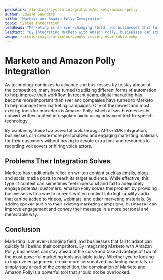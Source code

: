 ```yaml
---
permalink: /landings/system-integrations/marketo/amazon-polly
author: Edward Saunders
title: "Marketo and Amazon Polly Integration"
topic: System Integration
leadhead: "Marketing is an ever-changing field, and businesses that fail to adapt can quickly fall behind their competitors"
leadtext: "By integrating Marketo with Amazon Polly, businesses can stay ahead of the curve and take advantage of two of the most powerful marketing tools available today. Whether you're looking to improve engagement, create more personalized marketing materials, or simply stay ahead of the competition, the combination of Marketo and Amazon Polly is a powerful tool that should not be overlooked."
image: /assets/images/articles/people-sitting-near-table.webp
---
```

<div class="arttext">    <h1>Marketo and Amazon Polly Integration</h1>
    <p>As technology continues to advance and businesses try to stay ahead of the competition, many have turned to utilizing different forms of automation to help improve their workflow. In recent years, digital marketing has become more important than ever and companies have turned to Marketo to help manage their marketing campaigns. One of the newest and most exciting tools for marketers is Amazon Polly, which allows businesses to convert written content into spoken audio using advanced text-to-speech technology.</p>
    <p>By combining these two powerful tools through API or SDK integration, businesses can create more personalized and engaging marketing materials for their customers without having to devote extra time and resources to recording voiceovers or hiring voice actors.</p>
    <h2>Problems Their Integration Solves</h2>
    <p>Marketo has traditionally relied on written content such as emails, blogs, and social media posts to reach its target audience. While effective, this type of content can sometimes feel impersonal and fail to adequately engage potential customers. Amazon Polly solves this problem by providing businesses with a way to convert written content into high-quality audio that can be added to videos, webinars, and other marketing materials. By adding spoken audio to their existing marketing campaigns, businesses can improve engagement and convey their message in a more personal and memorable way.</p>
    <h2>Conclusion</h2>
    <p>Marketing is an ever-changing field, and businesses that fail to adapt can quickly fall behind their competitors. By integrating Marketo with Amazon Polly, businesses can stay ahead of the curve and take advantage of two of the most powerful marketing tools available today. Whether you're looking to improve engagement, create more personalized marketing materials, or simply stay ahead of the competition, the combination of Marketo and Amazon Polly is a powerful tool that should not be overlooked.</p>
</div>